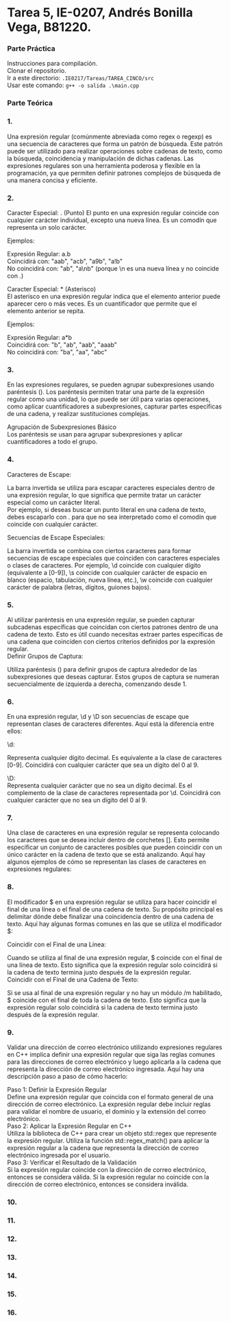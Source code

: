 # Tarea 5, IE-0207, Andrés Bonilla Vega, B81220.
### Parte Práctica
Instrucciones para compilación.    
Clonar el repositorio.  
Ir a este directorio: ``.IE0217/Tareas/TAREA_CINCO/src``  
Usar este comando: ``g++ -o salida .\main.cpp``   

### Parte Teórica
### 1.
Una expresión regular (comúnmente abreviada como regex o regexp) es una secuencia de caracteres que forma un patrón de búsqueda. Este patrón puede ser utilizado para realizar operaciones sobre cadenas de texto, como la búsqueda, coincidencia y manipulación de dichas cadenas. Las expresiones regulares son una herramienta poderosa y flexible en la programación, ya que permiten definir patrones complejos de búsqueda de una manera concisa y eficiente.

### 2.
Caracter Especial: . (Punto)
El punto en una expresión regular coincide con cualquier carácter individual, excepto una nueva línea. Es un comodín que representa un solo carácter.  

Ejemplos:  

Expresión Regular: a.b  
Coincidirá con: "aab", "acb", "a9b", "a!b"  
No coincidirá con: "ab", "a\nb" (porque \n es una nueva línea y no coincide con .)   

Caracter Especial: * (Asterisco)  
El asterisco en una expresión regular indica que el elemento anterior puede aparecer cero o más veces. Es un cuantificador que permite que el elemento anterior se repita.  

Ejemplos:  

Expresión Regular: a*b  
Coincidirá con: "b", "ab", "aab", "aaab"  
No coincidirá con: "ba", "aa", "abc"  
### 3.
En las expresiones regulares, se pueden agrupar subexpresiones usando paréntesis (). Los paréntesis permiten tratar una parte de la expresión regular como una unidad, lo que puede ser útil para varias operaciones, como aplicar cuantificadores a subexpresiones, capturar partes específicas de una cadena, y realizar sustituciones complejas.  

Agrupación de Subexpresiones
Básico  
Los paréntesis se usan para agrupar subexpresiones y aplicar cuantificadores a todo el grupo.
### 4.

Caracteres de Escape:  

La barra invertida se utiliza para escapar caracteres especiales dentro de una expresión regular, lo que significa que permite tratar un carácter especial como un carácter literal.  
Por ejemplo, si deseas buscar un punto literal en una cadena de texto, debes escaparlo con \. para que no sea interpretado como el comodín que coincide con cualquier carácter.

Secuencias de Escape Especiales:  

La barra invertida se combina con ciertos caracteres para formar secuencias de escape especiales que coinciden con caracteres especiales o clases de caracteres.
Por ejemplo, \d coincide con cualquier dígito (equivalente a [0-9]), \s coincide con cualquier carácter de espacio en blanco (espacio, tabulación, nueva línea, etc.), \w coincide con cualquier carácter de palabra (letras, dígitos, guiones bajos).

### 5.

Al utilizar paréntesis en una expresión regular, se pueden capturar subcadenas específicas que coincidan con ciertos patrones dentro de una cadena de texto. Esto es útil cuando necesitas extraer partes específicas de una cadena que coinciden con ciertos criterios definidos por la expresión regular.  
Definir Grupos de Captura:

Utiliza paréntesis () para definir grupos de captura alrededor de las subexpresiones que deseas capturar. Estos grupos de captura se numeran secuencialmente de izquierda a derecha, comenzando desde 1.
### 6.
En una expresión regular, \d y \D son secuencias de escape que representan clases de caracteres diferentes. Aquí está la diferencia entre ellos:  

\d:  

Representa cualquier dígito decimal.
Es equivalente a la clase de caracteres [0-9].
Coincidirá con cualquier carácter que sea un dígito del 0 al 9.  

\D:  
Representa cualquier carácter que no sea un dígito decimal.
Es el complemento de la clase de caracteres representada por \d.
Coincidirá con cualquier carácter que no sea un dígito del 0 al 9.
### 7.

Una clase de caracteres en una expresión regular se representa colocando los caracteres que se desea incluir dentro de corchetes []. Esto permite especificar un conjunto de caracteres posibles que pueden coincidir con un único carácter en la cadena de texto que se está analizando. Aquí hay algunos ejemplos de cómo se representan las clases de caracteres en expresiones regulares:


### 8.

El modificador $ en una expresión regular se utiliza para hacer coincidir el final de una línea o el final de una cadena de texto. Su propósito principal es delimitar dónde debe finalizar una coincidencia dentro de una cadena de texto. Aquí hay algunas formas comunes en las que se utiliza el modificador $:  

Coincidir con el Final de una Línea:  

Cuando se utiliza al final de una expresión regular, $ coincide con el final de una línea de texto.
Esto significa que la expresión regular solo coincidirá si la cadena de texto termina justo después de la expresión regular.  
Coincidir con el Final de una Cadena de Texto:  

Si se usa al final de una expresión regular y no hay un módulo /m habilitado, $ coincide con el final de toda la cadena de texto.
Esto significa que la expresión regular solo coincidirá si la cadena de texto termina justo después de la expresión regular.
### 9.
Validar una dirección de correo electrónico utilizando expresiones regulares en C++ implica definir una expresión regular que siga las reglas comunes para las direcciones de correo electrónico y luego aplicarla a la cadena que representa la dirección de correo electrónico ingresada. Aquí hay una descripción paso a paso de cómo hacerlo:  

Paso 1: Definir la Expresión Regular  
Define una expresión regular que coincida con el formato general de una dirección de correo electrónico.
La expresión regular debe incluir reglas para validar el nombre de usuario, el dominio y la extensión del correo electrónico.  
Paso 2: Aplicar la Expresión Regular en C++  
Utiliza la biblioteca <regex> de C++ para crear un objeto std::regex que represente la expresión regular.
Utiliza la función std::regex_match() para aplicar la expresión regular a la cadena que representa la dirección de correo electrónico ingresada por el usuario.  
Paso 3: Verificar el Resultado de la Validación  
Si la expresión regular coincide con la dirección de correo electrónico, entonces se considera válida.
Si la expresión regular no coincide con la dirección de correo electrónico, entonces se considera inválida.
### 10.
### 11.
### 12.
### 13.
### 14.
### 15.
### 16.
